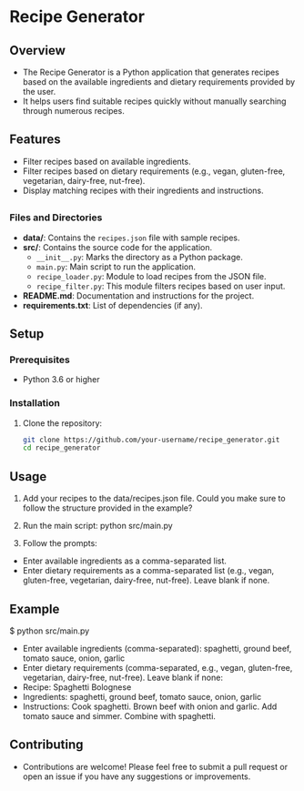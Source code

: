 # Recipe Generator
## Overview
- The Recipe Generator is a Python application that generates recipes based on the available ingredients and dietary requirements provided by the user.
- It helps users find suitable recipes quickly without manually searching through numerous recipes.

## Features
- Filter recipes based on available ingredients.
- Filter recipes based on dietary requirements (e.g., vegan, gluten-free, vegetarian, dairy-free, nut-free).
- Display matching recipes with their ingredients and instructions.

## 
### Files and Directories
- **data/**: Contains the `recipes.json` file with sample recipes.
- **src/**: Contains the source code for the application.
  - `__init__.py`: Marks the directory as a Python package.
  - `main.py`: Main script to run the application.
  - `recipe_loader.py`: Module to load recipes from the JSON file.
  - `recipe_filter.py`: This module filters recipes based on user input.
- **README.md**: Documentation and instructions for the project.
- **requirements.txt**: List of dependencies (if any).

## Setup
### Prerequisites
- Python 3.6 or higher

### Installation
1. Clone the repository:
   ```sh
   git clone https://github.com/your-username/recipe_generator.git
   cd recipe_generator

## Usage
1. Add your recipes to the data/recipes.json file. Could you make sure to follow the structure provided in the example?
2. Run the main script:
python src/main.py

3. Follow the prompts:
- Enter available ingredients as a comma-separated list.
- Enter dietary requirements as a comma-separated list (e.g., vegan, gluten-free, vegetarian, dairy-free, nut-free). Leave blank if none.
  
## Example
$ python src/main.py
- Enter available ingredients (comma-separated): spaghetti, ground beef, tomato sauce, onion, garlic
- Enter dietary requirements (comma-separated, e.g., vegan, gluten-free, vegetarian, dairy-free, nut-free). Leave blank if none:
- Recipe: Spaghetti Bolognese
- Ingredients: spaghetti, ground beef, tomato sauce, onion, garlic
- Instructions: Cook spaghetti. Brown beef with onion and garlic. Add tomato sauce and simmer. Combine with spaghetti.

## Contributing
- Contributions are welcome! Please feel free to submit a pull request or open an issue if you have any suggestions or improvements.
